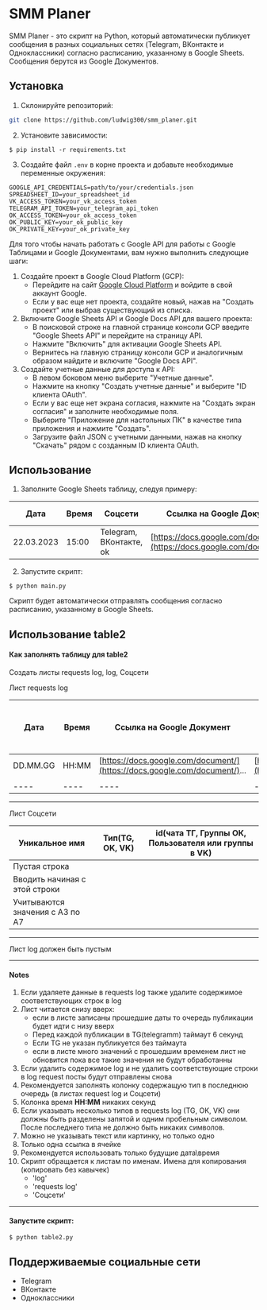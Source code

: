 # SMM Planer

SMM Planer - это скрипт на Python, который автоматически публикует сообщения в разных социальных сетях (Telegram, ВКонтакте и Одноклассники) согласно расписанию, указанному в Google Sheets. Сообщения берутся из Google Документов.


## Установка

1. Склонируйте репозиторий:

``` bash
git clone https://github.com/ludwig300/smm_planer.git
```

2. Установите зависимости:

```
$ pip install -r requirements.txt
```

3. Создайте файл `.env` в корне проекта и добавьте необходимые переменные окружения:

```
GOOGLE_API_CREDENTIALS=path/to/your/credentials.json
SPREADSHEET_ID=your_spreadsheet_id
VK_ACCESS_TOKEN=your_vk_access_token
TELEGRAM_API_TOKEN=your_telegram_api_token
OK_ACCESS_TOKEN=your_ok_access_token
OK_PUBLIC_KEY=your_ok_public_key
OK_PRIVATE_KEY=your_ok_private_key
```


Для того чтобы начать работать с Google API для работы с Google Таблицами и Google Документами, вам нужно выполнить следующие шаги:

1. Создайте проект в Google Cloud Platform (GCP):
   * Перейдите на сайт [Google Cloud Platform](https://console.cloud.google.com/) и войдите в свой аккаунт Google.
   * Если у вас еще нет проекта, создайте новый, нажав на "Создать проект" или выбрав существующий из списка.
2. Включите Google Sheets API и Google Docs API для вашего проекта:
   * В поисковой строке на главной странице консоли GCP введите "Google Sheets API" и перейдите на страницу API.
   * Нажмите "Включить" для активации Google Sheets API.
   * Вернитесь на главную страницу консоли GCP и аналогичным образом найдите и включите "Google Docs API".
3. Создайте учетные данные для доступа к API:
   * В левом боковом меню выберите "Учетные данные".
   * Нажмите на кнопку "Создать учетные данные" и выберите "ID клиента OAuth".
   * Если у вас еще нет экрана согласия, нажмите на "Создать экран согласия" и заполните необходимые поля.
   * Выберите "Приложение для настольных ПК" в качестве типа приложения и нажмите "Создать".
   * Загрузите файл JSON с учетными данными, нажав на кнопку "Скачать" рядом с созданным ID клиента OAuth.

## Использование

1. Заполните Google Sheets таблицу, следуя примеру:

| Дата   | Время | Соцсети                   | Ссылка на Google Документ                              | URL фото                                                | Telegram Chat ID | ВКонтакте Owner ID | OK Group ID |
| ---------- | ---------- | -------------------------------- | ---------------------------------------------------------------------- | ----------------------------------------------------------- | ---------------- | --------------------------- | ----------- |
| 22.03.2023 | 15:00      | Telegram, ВКонтакте, ok | [https://docs.google.com/document/](https://docs.google.com/document/)... | [https://example.com/photo.jpg](https://example.com/photo.jpg) | 123456789        | -123456789                  | 123456789   |

2. Запустите скрипт:

```
$ python main.py
```

Скрипт будет автоматически отправлять сообщения согласно расписанию, указанному в Google Sheets.

## Использование table2

#### Как заполнять таблицу для table2
Создать листы requests log, log, Соцсети
 
Лист requests log

 | Дата | Время | Ссылка на Google Документ | URL фото | Соцсеть(TG, VK, OK) | в колонках  F:L будет отображаться статус | в колонках M:S будет отображаться ссылка на пост |
 |------|-------|---------------------------|----------|---------------------|-------------------------------------------|--------------------------------------------------|
 | DD.MM.GG | HH:MM | [https://docs.google.com/document/](https://docs.google.com/document/)... | [https://example.com/photo.jpg](https://example.com/photo.jpg) |
 |||||| 
 |----|----|----|----|-----| 

-----
Лист Соцсети

 | Уникальное имя                  | Тип(TG, OK, VK)              | id(чата ТГ, Группы ОК, Пользователя или группы в VK) | 
 |---------------------------------|------------------------------|------------------------------------------------------| 
 | Пустая строка                   |                              |                                                    | 
 | Вводить начиная с этой строки   |                              |                                                    | 
 | Учитываются значения с A3 по A7 |                              |                                                    | 
----

Лист log должен быть пустым

-----
#### Notes
1. Если удаляете данные в requests log также удалите содержимое соответствующих строк в log  
2. Лист читается снизу вверх:
   * если в листе записаны прошедшие даты то очередь публикации будет идти с низу вверх
   * Перед каждой публикации в TG(telegramm) таймаут 6 секунд
   * Если TG не указан публикуется без таймаута
   * если в листе много значений с прошедшим временем лист не обновится пока все такие значения не будут обработанны
3. Если удалить содержимое log и не удалить соответствующие строки в log request посты будут отправлены снова
4. Рекомендуется заполнять колонку содержащую тип в последнюю очередь (в листах request log и Соцсети)
5. Колонка время **HH:MM** никаких секунд
6. Если указывать несколько типов в requests log (TG, OK, VK) они должны быть разделены запятой и одним пробельным символом.
После последнего типа не должно быть никаких символов.
7. Можно не указывать текст или картинку, но только одно
8. Только одна ссылка в ячейке
9. Рекомендуется использовать только будущие дата\время
10. Скрипт обращается к листам по именам. Имена для копирования (копировать без кавычек)
    * 'log'
    * 'requests log'
    * 'Соцсети' 
----
#### Запустите скрипт:

```
$ python table2.py
```

## Поддерживаемые социальные сети

* Telegram
* ВКонтакте
* Одноклассники
